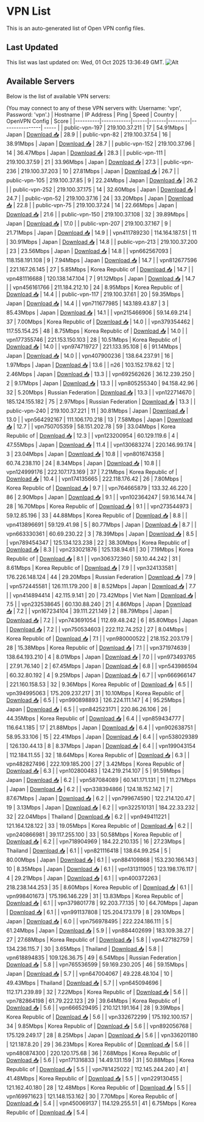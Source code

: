 # VPN List

This is an auto-generated list of Open VPN config files.

## Last Updated

This list was last updated on: Wed, 01 Oct 2025 13:36:49 GMT.
![Alt](https://repobeats.axiom.co/api/embed/186b98318ef1479477931607c1ad7d823f12451f.svg "Repobeats analytics image")

## Available Servers

Below is the list of available VPN servers:

(You may connect to any of these VPN servers with: Username: 'vpn', Password: 'vpn'.)
| Hostname | IP Address | Ping | Speed | Country | OpenVPN Config | Score |
|----------|------------|------|-------|---------|----------------| ----- |
| public-vpn-197 | 219.100.37.211 | 17 | 54.91Mbps | Japan | [Download 📥](./configs/server_0_JP.ovpn) | 28.9 |
| public-vpn-82 | 219.100.37.54 | 16 | 38.91Mbps | Japan | [Download 📥](./configs/server_1_JP.ovpn) | 28.7 |
| public-vpn-152 | 219.100.37.96 | 14 | 36.47Mbps | Japan | [Download 📥](./configs/server_2_JP.ovpn) | 28.3 |
| public-vpn-111 | 219.100.37.59 | 21 | 33.96Mbps | Japan | [Download 📥](./configs/server_3_JP.ovpn) | 27.3 |
| public-vpn-236 | 219.100.37.203 | 10 | 27.81Mbps | Japan | [Download 📥](./configs/server_4_JP.ovpn) | 26.7 |
| public-vpn-105 | 219.100.37.85 | 9 | 22.24Mbps | Japan | [Download 📥](./configs/server_5_JP.ovpn) | 26.2 |
| public-vpn-252 | 219.100.37.175 | 14 | 32.60Mbps | Japan | [Download 📥](./configs/server_6_JP.ovpn) | 24.7 |
| public-vpn-52 | 219.100.37.16 | 24 | 33.20Mbps | Japan | [Download 📥](./configs/server_7_JP.ovpn) | 22.8 |
| public-vpn-75 | 219.100.37.24 | 14 | 22.66Mbps | Japan | [Download 📥](./configs/server_8_JP.ovpn) | 21.6 |
| public-vpn-150 | 219.100.37.108 | 32 | 39.89Mbps | Japan | [Download 📥](./configs/server_9_JP.ovpn) | 17.0 |
| public-vpn-207 | 219.100.37.167 | 9 | 21.71Mbps | Japan | [Download 📥](./configs/server_10_JP.ovpn) | 14.9 |
| vpn411789230 | 114.164.187.51 | 11 | 30.91Mbps | Japan | [Download 📥](./configs/server_11_JP.ovpn) | 14.8 |
| public-vpn-213 | 219.100.37.200 | 23 | 23.56Mbps | Japan | [Download 📥](./configs/server_12_JP.ovpn) | 14.8 |
| vpn662567093 | 118.158.191.108 | 9 | 7.94Mbps | Japan | [Download 📥](./configs/server_13_JP.ovpn) | 14.7 |
| vpn812677596 | 221.167.26.145 | 27 | 5.85Mbps | Korea Republic of | [Download 📥](./configs/server_14_KR.ovpn) | 14.7 |
| vpn481116688 | 120.138.147.104 | 7 | 91.12Mbps | Japan | [Download 📥](./configs/server_15_JP.ovpn) | 14.7 |
| vpn456161766 | 211.184.212.10 | 24 | 8.95Mbps | Korea Republic of | [Download 📥](./configs/server_16_KR.ovpn) | 14.4 |
| public-vpn-117 | 219.100.37.61 | 20 | 59.35Mbps | Japan | [Download 📥](./configs/server_17_JP.ovpn) | 14.4 |
| vpn711677985 | 143.189.43.87 | 3 | 85.43Mbps | Japan | [Download 📥](./configs/server_18_JP.ovpn) | 14.1 |
| vpn215466906 | 59.14.69.214 | 37 | 7.00Mbps | Korea Republic of | [Download 📥](./configs/server_19_KR.ovpn) | 14.0 |
| vpn379354462 | 117.55.154.25 | 48 | 8.75Mbps | Korea Republic of | [Download 📥](./configs/server_20_KR.ovpn) | 14.0 |
| vpn177355746 | 221.153.150.103 | 28 | 10.51Mbps | Korea Republic of | [Download 📥](./configs/server_21_KR.ovpn) | 14.0 |
| vpn974719727 | 221.133.95.108 | 6 | 91.14Mbps | Japan | [Download 📥](./configs/server_22_JP.ovpn) | 14.0 |
| vpn407900236 | 138.64.237.91 | 16 | 1.97Mbps | Japan | [Download 📥](./configs/server_23_JP.ovpn) | 13.6 |
| n26 | 103.152.178.62 | 12 | 2.46Mbps | Japan | [Download 📥](./configs/server_24_JP.ovpn) | 13.3 |
| vpn692562626 | 36.12.239.250 | 2 | 9.17Mbps | Japan | [Download 📥](./configs/server_25_JP.ovpn) | 13.3 |
| vpn805255340 | 94.158.42.96 | 32 | 5.20Mbps | Russian Federation | [Download 📥](./configs/server_26_RU.ovpn) | 13.3 |
| vpn122714670 | 185.124.155.182 | 75 | 2.97Mbps | Russian Federation | [Download 📥](./configs/server_27_RU.ovpn) | 13.3 |
| public-vpn-240 | 219.100.37.221 | 11 | 30.81Mbps | Japan | [Download 📥](./configs/server_28_JP.ovpn) | 13.0 |
| vpn564292167 | 111.106.170.218 | 13 | 7.58Mbps | Japan | [Download 📥](./configs/server_29_JP.ovpn) | 12.7 |
| vpn750705359 | 58.151.202.78 | 59 | 33.04Mbps | Korea Republic of | [Download 📥](./configs/server_30_KR.ovpn) | 12.3 |
| vpn123200954 | 60.129.119.6 | 4 | 47.55Mbps | Japan | [Download 📥](./configs/server_31_JP.ovpn) | 11.4 |
| vpn130683274 | 220.146.99.174 | 3 | 23.04Mbps | Japan | [Download 📥](./configs/server_32_JP.ovpn) | 10.8 |
| vpn801674358 | 60.74.238.110 | 24 | 8.34Mbps | Japan | [Download 📥](./configs/server_33_JP.ovpn) | 10.8 |
| vpn124999176 | 222.107.173.169 | 37 | 7.21Mbps | Korea Republic of | [Download 📥](./configs/server_34_KR.ovpn) | 10.4 |
| vpn174135665 | 222.118.176.42 | 26 | 7.80Mbps | Korea Republic of | [Download 📥](./configs/server_35_KR.ovpn) | 9.7 |
| vpn764665879 | 133.32.46.220 | 86 | 2.90Mbps | Japan | [Download 📥](./configs/server_36_JP.ovpn) | 9.1 |
| vpn102364247 | 59.16.144.74 | 28 | 16.70Mbps | Korea Republic of | [Download 📥](./configs/server_37_KR.ovpn) | 9.1 |
| vpn273544973 | 59.12.85.196 | 33 | 44.88Mbps | Korea Republic of | [Download 📥](./configs/server_38_KR.ovpn) | 8.8 |
| vpn413896691 | 59.129.41.98 | 5 | 80.77Mbps | Japan | [Download 📥](./configs/server_39_JP.ovpn) | 8.7 |
| vpn663330361 | 60.69.230.22 | 3 | 78.39Mbps | Japan | [Download 📥](./configs/server_40_JP.ovpn) | 8.5 |
| vpn789454347 | 125.134.123.238 | 22 | 38.30Mbps | Korea Republic of | [Download 📥](./configs/server_41_KR.ovpn) | 8.3 |
| vpn233021876 | 125.138.94.61 | 30 | 7.19Mbps | Korea Republic of | [Download 📥](./configs/server_42_KR.ovpn) | 8.1 |
| vpn306372360 | 59.10.44.242 | 31 | 8.61Mbps | Korea Republic of | [Download 📥](./configs/server_43_KR.ovpn) | 7.9 |
| vpn324133581 | 176.226.148.124 | 44 | 29.20Mbps | Russian Federation | [Download 📥](./configs/server_44_RU.ovpn) | 7.9 |
| vpn572445581 | 126.111.179.200 | 8 | 8.52Mbps | Japan | [Download 📥](./configs/server_45_JP.ovpn) | 7.7 |
| vpn414894414 | 42.115.9.141 | 20 | 73.42Mbps | Viet Nam | [Download 📥](./configs/server_46_VN.ovpn) | 7.5 |
| vpn232538645 | 60.130.88.240 | 21 | 4.86Mbps | Japan | [Download 📥](./configs/server_47_JP.ovpn) | 7.2 |
| vpn167234104 | 39.111.221.149 | 2 | 88.79Mbps | Japan | [Download 📥](./configs/server_48_JP.ovpn) | 7.2 |
| vpn743691054 | 112.69.48.242 | 6 | 85.80Mbps | Japan | [Download 📥](./configs/server_49_JP.ovpn) | 7.2 |
| vpn750534603 | 222.112.74.252 | 27 | 8.04Mbps | Korea Republic of | [Download 📥](./configs/server_50_KR.ovpn) | 7.1 |
| vpn980000522 | 218.152.203.179 | 28 | 15.38Mbps | Korea Republic of | [Download 📥](./configs/server_51_KR.ovpn) | 7.1 |
| vpn371974639 | 138.64.193.210 | 4 | 8.01Mbps | Japan | [Download 📥](./configs/server_52_JP.ovpn) | 7.0 |
| vpn973493765 | 27.91.76.140 | 2 | 67.45Mbps | Japan | [Download 📥](./configs/server_53_JP.ovpn) | 6.8 |
| vpn543986594 | 60.32.80.192 | 4 | 9.25Mbps | Japan | [Download 📥](./configs/server_54_JP.ovpn) | 6.7 |
| vpn666966147 | 221.160.158.53 | 32 | 9.36Mbps | Korea Republic of | [Download 📥](./configs/server_55_KR.ovpn) | 6.5 |
| vpn394995063 | 175.209.237.217 | 31 | 10.10Mbps | Korea Republic of | [Download 📥](./configs/server_56_KR.ovpn) | 6.5 |
| vpn990898893 | 126.224.111.147 | 4 | 95.25Mbps | Japan | [Download 📥](./configs/server_57_JP.ovpn) | 6.5 |
| vpn842523171 | 220.86.26.106 | 26 | 44.35Mbps | Korea Republic of | [Download 📥](./configs/server_58_KR.ovpn) | 6.4 |
| vpn859434777 | 116.64.1.185 | 17 | 21.88Mbps | Japan | [Download 📥](./configs/server_59_JP.ovpn) | 6.4 |
| vpn902638751 | 58.95.33.106 | 15 | 22.41Mbps | Japan | [Download 📥](./configs/server_60_JP.ovpn) | 6.4 |
| vpn538029389 | 126.130.44.13 | 8 | 8.37Mbps | Japan | [Download 📥](./configs/server_61_JP.ovpn) | 6.4 |
| vpn199043154 | 112.184.11.55 | 32 | 18.64Mbps | Korea Republic of | [Download 📥](./configs/server_62_KR.ovpn) | 6.3 |
| vpn482827496 | 222.109.185.200 | 27 | 3.42Mbps | Korea Republic of | [Download 📥](./configs/server_63_KR.ovpn) | 6.3 |
| vpn102800483 | 124.219.214.107 | 5 | 91.59Mbps | Japan | [Download 📥](./configs/server_64_JP.ovpn) | 6.2 |
| vpn587084089 | 60.141.171.131 | 11 | 11.27Mbps | Japan | [Download 📥](./configs/server_65_JP.ovpn) | 6.2 |
| vpn338394866 | 124.18.152.142 | 7 | 87.67Mbps | Japan | [Download 📥](./configs/server_66_JP.ovpn) | 6.2 |
| vpn799674590 | 122.214.120.47 | 19 | 3.13Mbps | Japan | [Download 📥](./configs/server_67_JP.ovpn) | 6.2 |
| vpn322510131 | 184.22.33.232 | 32 | 22.04Mbps | Thailand | [Download 📥](./configs/server_68_TH.ovpn) | 6.2 |
| vpn949411221 | 121.164.128.122 | 33 | 19.05Mbps | Korea Republic of | [Download 📥](./configs/server_69_KR.ovpn) | 6.2 |
| vpn240866981 | 39.117.255.100 | 33 | 50.58Mbps | Korea Republic of | [Download 📥](./configs/server_70_KR.ovpn) | 6.2 |
| vpn718904969 | 184.22.210.135 | 16 | 27.23Mbps | Thailand | [Download 📥](./configs/server_71_TH.ovpn) | 6.1 |
| vpn821116418 | 138.64.99.254 | 5 | 80.00Mbps | Japan | [Download 📥](./configs/server_72_JP.ovpn) | 6.1 |
| vpn884109868 | 153.230.166.143 | 10 | 8.35Mbps | Japan | [Download 📥](./configs/server_73_JP.ovpn) | 6.1 |
| vpn131311905 | 123.198.176.117 | 4 | 29.21Mbps | Japan | [Download 📥](./configs/server_74_JP.ovpn) | 6.1 |
| vpn400372263 | 218.238.144.253 | 35 | 8.60Mbps | Korea Republic of | [Download 📥](./configs/server_75_KR.ovpn) | 6.1 |
| vpn998401673 | 175.196.146.229 | 31 | 13.83Mbps | Korea Republic of | [Download 📥](./configs/server_76_KR.ovpn) | 6.1 |
| vpn379801778 | 92.203.77.135 | 10 | 64.70Mbps | Japan | [Download 📥](./configs/server_77_JP.ovpn) | 6.1 |
| vpn991137808 | 125.204.173.179 | 8 | 29.10Mbps | Japan | [Download 📥](./configs/server_78_JP.ovpn) | 6.0 |
| vpn756978495 | 222.224.186.111 | 5 | 61.24Mbps | Japan | [Download 📥](./configs/server_79_JP.ovpn) | 5.9 |
| vpn884402699 | 183.109.38.27 | 27 | 27.68Mbps | Korea Republic of | [Download 📥](./configs/server_80_KR.ovpn) | 5.8 |
| vpn427182759 | 134.236.115.7 | 30 | 3.65Mbps | Thailand | [Download 📥](./configs/server_81_TH.ovpn) | 5.8 |
| vpn618894835 | 109.126.36.75 | 49 | 6.54Mbps | Russian Federation | [Download 📥](./configs/server_82_RU.ovpn) | 5.8 |
| vpn765536599 | 59.169.230.205 | 46 | 59.15Mbps | Japan | [Download 📥](./configs/server_83_JP.ovpn) | 5.7 |
| vpn647004067 | 49.228.48.104 | 10 | 49.43Mbps | Thailand | [Download 📥](./configs/server_84_TH.ovpn) | 5.7 |
| vpn645094696 | 112.171.239.89 | 32 | 7.22Mbps | Korea Republic of | [Download 📥](./configs/server_85_KR.ovpn) | 5.6 |
| vpn782864198 | 61.79.222.123 | 29 | 39.64Mbps | Korea Republic of | [Download 📥](./configs/server_86_KR.ovpn) | 5.6 |
| vpn666529495 | 210.121.191.164 | 28 | 9.39Mbps | Korea Republic of | [Download 📥](./configs/server_87_KR.ovpn) | 5.6 |
| vpn332672299 | 175.192.100.157 | 34 | 9.85Mbps | Korea Republic of | [Download 📥](./configs/server_88_KR.ovpn) | 5.6 |
| vpn892056768 | 175.129.249.17 | 28 | 8.25Mbps | Japan | [Download 📥](./configs/server_89_JP.ovpn) | 5.6 |
| vpn336201180 | 121.187.8.20 | 29 | 36.23Mbps | Korea Republic of | [Download 📥](./configs/server_90_KR.ovpn) | 5.6 |
| vpn480874300 | 220.120.175.68 | 36 | 7.68Mbps | Korea Republic of | [Download 📥](./configs/server_91_KR.ovpn) | 5.6 |
| vpn171316833 | 14.49.131.159 | 31 | 50.88Mbps | Korea Republic of | [Download 📥](./configs/server_92_KR.ovpn) | 5.5 |
| vpn781425022 | 112.145.244.240 | 41 | 41.48Mbps | Korea Republic of | [Download 📥](./configs/server_93_KR.ovpn) | 5.5 |
| vpn229130455 | 121.162.40.180 | 28 | 12.48Mbps | Korea Republic of | [Download 📥](./configs/server_94_KR.ovpn) | 5.5 |
| vpn169971623 | 121.148.153.162 | 30 | 7.70Mbps | Korea Republic of | [Download 📥](./configs/server_95_KR.ovpn) | 5.4 |
| vpn450069137 | 114.129.255.51 | 41 | 6.75Mbps | Korea Republic of | [Download 📥](./configs/server_96_KR.ovpn) | 5.4 |

